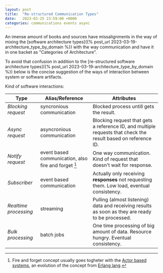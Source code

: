 ```yaml
---
layout: post
title:  "Re-structured Communication Types"
date:   2023-03-25 23:59:00 +0000
categories: communications events async
---
```


An imense amount of books and sources have missalignments in the way of mixing the [software architecture types]({% post_url 2023-03-19-architecture_type_by_domain %}) with the way communication and have it in one backet as "Categories of Architecture".

To avoid that confusion in addition to the [re-structured software architecture types]({% post_url 2023-03-19-architecture_type_by_domain %}) below is the concise suggestion of the ways of interaction between system or software artifacts.

Kind of software interactions:

| Type | Alias/Reference | Attributes |
| ---- | ---------------------- | ---------- |
| *Blocking request* | syncronious communication | Blocked process untill gets the result. |
| *Async request* | asyncronious communication | Blocking request that gets a reference ID, and multiple requests that check the result based on reference ID. |
| *Notify request* | event based communication, also fire and forget [^1] | One way communication. Kind of request that doesn't wait for response. |
| *Subscriber* | event based communication | Actually only receiving **responses** not requesting them. Low load, eventual consistency. |
| *Realtime processing* | streaming | Pulling (almost listening) data and receiving results as soon as they are ready to be processed. |
| *Bulk processing* | batch jobs | One time processing of big amount of data. Resource hungry. Eventual consistency. |

[^1]: Fire and forget concept usually goes togheter with the [Actor based systems](https://doc.akka.io/docs/akka/current/typed/interaction-patterns.html#fire-and-forget), an evolution of the concept from [Erlang lang](https://www.erlang.org/).